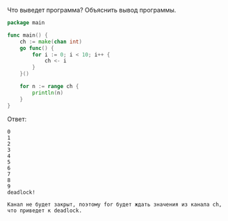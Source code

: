 Что выведет программа? Объяснить вывод программы.

```go
package main

func main() {
	ch := make(chan int)
	go func() {
		for i := 0; i < 10; i++ {
			ch <- i
		}
	}()

	for n := range ch {
		println(n)
	}
}
```

Ответ:
```
0
1
2
3
4
5
6
7
8
9
deadlock!

Канал не будет закрыт, поэтому for будет ждать значения из канала ch, что приведет к deadlock.

```
